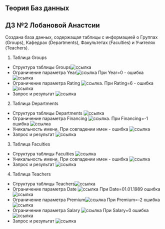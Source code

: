 ## Теория Баз данных
## ДЗ №2 Лобановой Анастсии
Создана база данных, содержащая таблицы с информацией о Группах (Groups), Кафедрах (Departments), Факультетах (Faculties) и Учителях (Teachers).

1. Таблица Groups
- Структура таблицы Groups![ссылка](https://thumb.cloud.mail.ru/weblink/thumb/xw1/xSiG/1QEeSKeRA)
- Ограничение параметра Year![ссылка](https://thumb.cloud.mail.ru/weblink/thumb/xw1/L44S/zbcTcGumv) При Year=0 - ошибка ![ссылка](https://thumb.cloud.mail.ru/weblink/thumb/xw1/Mgse/VKe2ZxeM1) 
- Ограничение параметра Rating ![ссылка](https://thumb.cloud.mail.ru/weblink/thumb/xw1/NbVx/K7x2iDwbd). 
При Rating=6 - ошибка ![ссылка](https://thumb.cloud.mail.ru/weblink/thumb/xw1/nHkA/3jmr9b4Vo)
- Запрос и результат ![ссылка](https://thumb.cloud.mail.ru/weblink/thumb/xw1/EucS/uiiVNW93E)
2. Таблица Departments
- Структура таблицы Departments ![ссылка](https://thumb.cloud.mail.ru/weblink/thumb/xw1/b3aL/Ranm1YVWP)
- Ограничение параметра Financing ![ссылка](https://thumb.cloud.mail.ru/weblink/thumb/xw1/vU5y/LD5jhiXJy). При Financing=-1 ошибка ![ссылка](https://thumb.cloud.mail.ru/weblink/thumb/xw1/a74h/qJ8FRnXis)
- Уникальность имени. При совпадении имен - ошибка ![ссылка](https://thumb.cloud.mail.ru/weblink/thumb/xw1/xDZB/k1QCi84xK)
- Запрос и результат  ![ссылка](https://thumb.cloud.mail.ru/weblink/thumb/xw1/y6QT/xc5Jdq9Sa)
3. Таблица Faculties
- Структура таблицы Faculties ![ссылка](https://thumb.cloud.mail.ru/weblink/thumb/xw1/ou1j/mqD9JjpUN)
- Уникальность имени. При совпадении имен - ошибка ![ссылка](https://thumb.cloud.mail.ru/weblink/thumb/xw1/8Wvt/LHPNUjaNd)
- Запрос и результат ![ссылка](https://thumb.cloud.mail.ru/weblink/thumb/xw1/hfYB/Mj85SW8SX)
4. Таблица Teachers
- Структура таблицы Teachers![ссылка](https://thumb.cloud.mail.ru/weblink/thumb/xw1/ZYjw/S2sdej2C2)
- Ограничение параметра Date ![ссылка](https://thumb.cloud.mail.ru/weblink/thumb/xw1/7v6R/5i1GA1doX) При Date=01.01.1989 ошибка ![ссылка](https://thumb.cloud.mail.ru/weblink/thumb/xw1/2gn2/5tdLKpLdk)
- Ограничение параметра Premium![ссылка](https://thumb.cloud.mail.ru/weblink/thumb/xw1/FppF/CXVPGmBXs) При Premium=-2 ошибка ![ссылка](https://thumb.cloud.mail.ru/weblink/thumb/xw1/FppF/CXVPGmBXs)
- Ограничение параметра Salary
![ссылка](https://thumb.cloud.mail.ru/weblink/thumb/xw1/tdbH/avnVhXG3g) При Salary=0 ошибка ![ссылка](https://thumb.cloud.mail.ru/weblink/thumb/xw1/DXws/BUPiN1tdz)
- Запрос и результат ![ссылка](https://thumb.cloud.mail.ru/weblink/thumb/xw1/kF6h/3pzQzFpVC)



